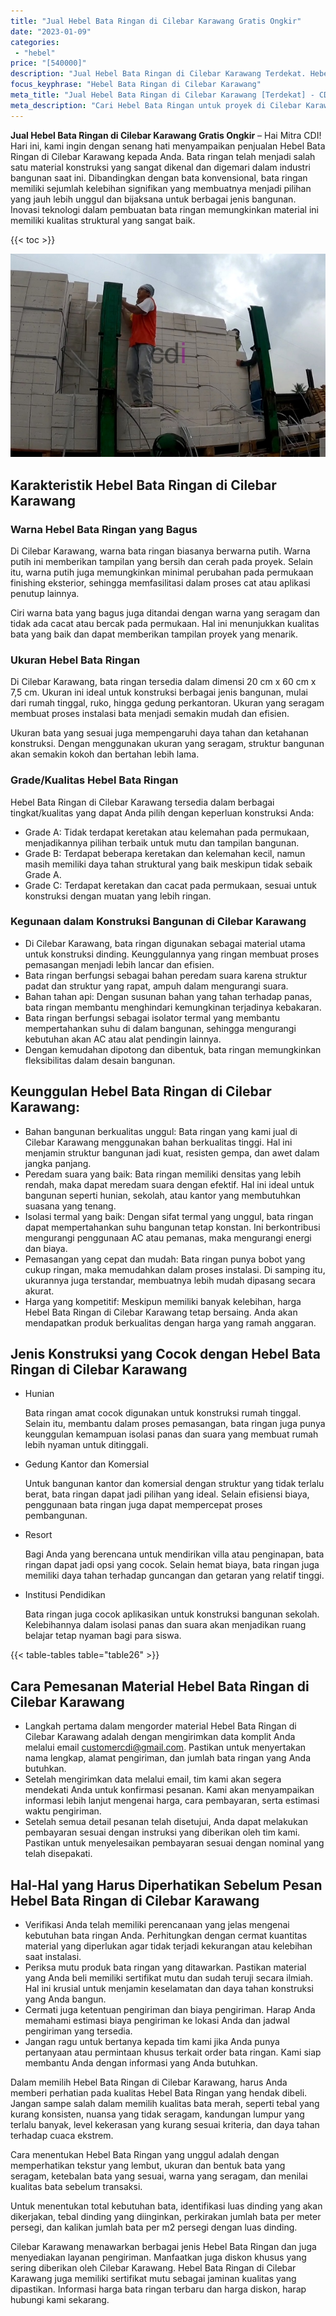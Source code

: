 ```yaml
---
title: "Jual Hebel Bata Ringan di Cilebar Karawang Gratis Ongkir"
date: "2023-01-09"
categories:
 - "hebel"
price: "[540000]"
description: "Jual Hebel Bata Ringan di Cilebar Karawang Terdekat. Hebel Bata Ringan ini sering digunakan dalam proyek pembangunan sebagai material dinding yang kuat dan awet. Kontak kami untuk mendapatkan informasi lebih lanjut."
focus_keyphrase: "Hebel Bata Ringan di Cilebar Karawang"
meta_title: "Jual Hebel Bata Ringan di Cilebar Karawang [Terdekat] - CDI"
meta_description: "Cari Hebel Bata Ringan untuk proyek di Cilebar Karawang? Kami menawarkan Hebel Bata Ringan berkualitas untuk material dinding. Dapatkan penawaran terbaik sekarang."
---
```


**Jual Hebel Bata Ringan di Cilebar Karawang Gratis Ongkir** – Hai Mitra CDI! Hari ini, kami ingin dengan senang hati menyampaikan penjualan Hebel Bata Ringan di Cilebar Karawang kepada Anda. Bata ringan telah menjadi salah satu material konstruksi yang sangat dikenal dan digemari dalam industri bangunan saat ini. Dibandingkan dengan bata konvensional, bata ringan memiliki sejumlah kelebihan signifikan yang membuatnya menjadi pilihan yang jauh lebih unggul dan bijaksana untuk berbagai jenis bangunan. Inovasi teknologi dalam pembuatan bata ringan memungkinkan material ini memiliki kualitas struktural yang sangat baik.

{{< toc >}}

![Jual Hebel Bata Ringan di Cilebar Karawang Gratis Ongkir](/images/hebel/hebel-bataringan-02.jpg)

## Karakteristik Hebel Bata Ringan di Cilebar Karawang

### Warna Hebel Bata Ringan yang Bagus

Di Cilebar Karawang, warna bata ringan biasanya berwarna putih. Warna putih ini memberikan tampilan yang bersih dan cerah pada proyek. Selain itu, warna putih juga memungkinkan minimal perubahan pada permukaan finishing eksterior, sehingga memfasilitasi dalam proses cat atau aplikasi penutup lainnya.

Ciri warna bata yang bagus juga ditandai dengan warna yang seragam dan tidak ada cacat atau bercak pada permukaan. Hal ini menunjukkan kualitas bata yang baik dan dapat memberikan tampilan proyek yang menarik.

### Ukuran Hebel Bata Ringan

Di Cilebar Karawang, bata ringan tersedia dalam dimensi 20 cm x 60 cm x 7,5 cm. Ukuran ini ideal untuk konstruksi berbagai jenis bangunan, mulai dari rumah tinggal, ruko, hingga gedung perkantoran. Ukuran yang seragam membuat proses instalasi bata menjadi semakin mudah dan efisien.

Ukuran bata yang sesuai juga mempengaruhi daya tahan dan ketahanan konstruksi. Dengan menggunakan ukuran yang seragam, struktur bangunan akan semakin kokoh dan bertahan lebih lama.

### Grade/Kualitas Hebel Bata Ringan

Hebel Bata Ringan di Cilebar Karawang tersedia dalam berbagai tingkat/kualitas yang dapat Anda pilih dengan keperluan konstruksi Anda:

*   Grade A: Tidak terdapat keretakan atau kelemahan pada permukaan, menjadikannya pilihan terbaik untuk mutu dan tampilan bangunan.
*   Grade B: Terdapat beberapa keretakan dan kelemahan kecil, namun masih memiliki daya tahan struktural yang baik meskipun tidak sebaik Grade A.
*   Grade C: Terdapat keretakan dan cacat pada permukaan, sesuai untuk konstruksi dengan muatan yang lebih ringan.

### Kegunaan dalam Konstruksi Bangunan di Cilebar Karawang

*   Di Cilebar Karawang, bata ringan digunakan sebagai material utama untuk konstruksi dinding. Keunggulannya yang ringan membuat proses pemasangan menjadi lebih lancar dan efisien.
*   Bata ringan berfungsi sebagai bahan peredam suara karena struktur padat dan struktur yang rapat, ampuh dalam mengurangi suara.
*   Bahan tahan api: Dengan susunan bahan yang tahan terhadap panas, bata ringan membantu menghindari kemungkinan terjadinya kebakaran.
*   Bata ringan berfungsi sebagai isolator termal yang membantu mempertahankan suhu di dalam bangunan, sehingga mengurangi kebutuhan akan AC atau alat pendingin lainnya.
*   Dengan kemudahan dipotong dan dibentuk, bata ringan memungkinkan fleksibilitas dalam desain bangunan.

## Keunggulan Hebel Bata Ringan di Cilebar Karawang:

*   Bahan bangunan berkualitas unggul: Bata ringan yang kami jual di Cilebar Karawang menggunakan bahan berkualitas tinggi. Hal ini menjamin struktur bangunan jadi kuat, resisten gempa, dan awet dalam jangka panjang.
*   Peredam suara yang baik: Bata ringan memiliki densitas yang lebih rendah, maka dapat meredam suara dengan efektif. Hal ini ideal untuk bangunan seperti hunian, sekolah, atau kantor yang membutuhkan suasana yang tenang.
*   Isolasi termal yang baik: Dengan sifat termal yang unggul, bata ringan dapat mempertahankan suhu bangunan tetap konstan. Ini berkontribusi mengurangi penggunaan AC atau pemanas, maka mengurangi energi dan biaya.
*   Pemasangan yang cepat dan mudah: Bata ringan punya bobot yang cukup ringan, maka memudahkan dalam proses instalasi. Di samping itu, ukurannya juga terstandar, membuatnya lebih mudah dipasang secara akurat.
*   Harga yang kompetitif: Meskipun memiliki banyak kelebihan, harga Hebel Bata Ringan di Cilebar Karawang tetap bersaing. Anda akan mendapatkan produk berkualitas dengan harga yang ramah anggaran.

## Jenis Konstruksi yang Cocok dengan Hebel Bata Ringan di Cilebar Karawang

*   Hunian

    Bata ringan amat cocok digunakan untuk konstruksi rumah tinggal. Selain itu, membantu dalam proses pemasangan, bata ringan juga punya keunggulan kemampuan isolasi panas dan suara yang membuat rumah lebih nyaman untuk ditinggali.
*   Gedung Kantor dan Komersial

    Untuk bangunan kantor dan komersial dengan struktur yang tidak terlalu berat, bata ringan dapat jadi pilihan yang ideal. Selain efisiensi biaya, penggunaan bata ringan juga dapat mempercepat proses pembangunan.
*   Resort

    Bagi Anda yang berencana untuk mendirikan villa atau penginapan, bata ringan dapat jadi opsi yang cocok. Selain hemat biaya, bata ringan juga memiliki daya tahan terhadap guncangan dan getaran yang relatif tinggi.
*   Institusi Pendidikan

    Bata ringan juga cocok aplikasikan untuk konstruksi bangunan sekolah. Kelebihannya dalam isolasi panas dan suara akan menjadikan ruang belajar tetap nyaman bagi para siswa.

{{< table-tables table="table26" >}}

## Cara Pemesanan Material Hebel Bata Ringan di Cilebar Karawang

*   Langkah pertama dalam mengorder material Hebel Bata Ringan di Cilebar Karawang adalah dengan mengirimkan data komplit Anda melalui email customercdi@gmail.com. Pastikan untuk menyertakan nama lengkap, alamat pengiriman, dan jumlah bata ringan yang Anda butuhkan.
*   Setelah mengirimkan data melalui email, tim kami akan segera mendekati Anda untuk konfirmasi pesanan. Kami akan menyampaikan informasi lebih lanjut mengenai harga, cara pembayaran, serta estimasi waktu pengiriman.
*   Setelah semua detail pesanan telah disetujui, Anda dapat melakukan pembayaran sesuai dengan instruksi yang diberikan oleh tim kami. Pastikan untuk menyelesaikan pembayaran sesuai dengan nominal yang telah disepakati.

## Hal-Hal yang Harus Diperhatikan Sebelum Pesan Hebel Bata Ringan di Cilebar Karawang

*   Verifikasi Anda telah memiliki perencanaan yang jelas mengenai kebutuhan bata ringan Anda. Perhitungkan dengan cermat kuantitas material yang diperlukan agar tidak terjadi kekurangan atau kelebihan saat instalasi.
*   Periksa mutu produk bata ringan yang ditawarkan. Pastikan material yang Anda beli memiliki sertifikat mutu dan sudah teruji secara ilmiah. Hal ini krusial untuk menjamin keselamatan dan daya tahan konstruksi yang Anda bangun.
*   Cermati juga ketentuan pengiriman dan biaya pengiriman. Harap Anda memahami estimasi biaya pengiriman ke lokasi Anda dan jadwal pengiriman yang tersedia.
*   Jangan ragu untuk bertanya kepada tim kami jika Anda punya pertanyaan atau permintaan khusus terkait order bata ringan. Kami siap membantu Anda dengan informasi yang Anda butuhkan.

Dalam memilih Hebel Bata Ringan di Cilebar Karawang, harus Anda memberi perhatian pada kualitas Hebel Bata Ringan yang hendak dibeli. Jangan sampe salah dalam memilih kualitas bata merah, seperti tebal yang kurang konsisten, nuansa yang tidak seragam, kandungan lumpur yang terlalu banyak, level kekerasan yang kurang sesuai kriteria, dan daya tahan terhadap cuaca ekstrem.

Cara menentukan Hebel Bata Ringan yang unggul adalah dengan memperhatikan tekstur yang lembut, ukuran dan bentuk bata yang seragam, ketebalan bata yang sesuai, warna yang seragam, dan menilai kualitas bata sebelum transaksi.

Untuk menentukan total kebutuhan bata, identifikasi luas dinding yang akan dikerjakan, tebal dinding yang diinginkan, perkirakan jumlah bata per meter persegi, dan kalikan jumlah bata per m2 persegi dengan luas dinding.

Cilebar Karawang menawarkan berbagai jenis Hebel Bata Ringan dan juga menyediakan layanan pengiriman. Manfaatkan juga diskon khusus yang sering diberikan oleh Cilebar Karawang. Hebel Bata Ringan di Cilebar Karawang juga memiliki sertifikat mutu sebagai jaminan kualitas yang dipastikan. Informasi harga bata ringan terbaru dan harga diskon, harap hubungi kami sekarang.